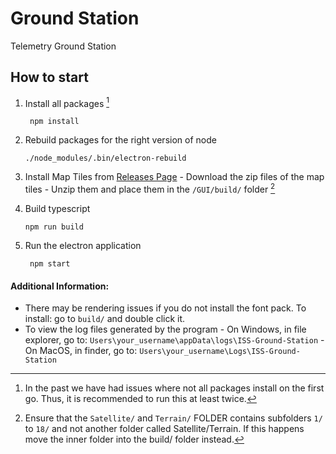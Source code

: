 # Ground Station
Telemetry Ground Station

## How to start

1. Install all packages [^1]
   
        npm install

2. Rebuild packages for the right version of node
   
       ./node_modules/.bin/electron-rebuild

3. Install Map Tiles from [Releases Page](https://github.com/ISSUIUC/GroundStation/releases)
       - Download the zip files of the map tiles
       - Unzip them and place them in the ```/GUI/build/``` folder [^2]

4. Build typescript
  
       npm run build
      
5. Run the electron application

        npm start

#### Additional Information:

- There may be rendering issues if you do not install the font pack. To install: go to ```build/``` and double click it.
- To view the log files generated by the program
       - On Windows, in file explorer, go to: ```Users\your_username\appData\logs\ISS-Ground-Station```
       - On MacOS, in finder, go to: ```Users\your_username\Logs\ISS-Ground-Station```

[^1]: In the past we have had issues where not all packages install on the first go. Thus, it is recommended to run this at least twice.
[^2]: Ensure that the ```Satellite/``` and ```Terrain/``` FOLDER contains subfolders ```1/``` to ```18/``` and not another folder called Satellite/Terrain. If this happens move the inner folder into the build/ folder instead.